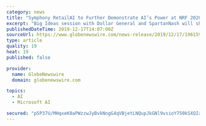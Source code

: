 ```yaml
---
category: news
title: "Symphony RetailAI to Further Demonstrate AI’s Power at NRF 2020"
excerpt: "Big Ideas session with Dollar General and SpartanNash will showcase AI-enabled demand forecasting; role-based solutions on the expo floor will demonstrate AI’s impact across the retail value chain"
publishedDateTime: 2019-12-17T14:07:00Z
sourceUrl: https://www.globenewswire.com/news-release/2019/12/17/1961598/0/en/Symphony-RetailAI-to-Further-Demonstrate-AI-s-Power-at-NRF-2020.html
type: article
quality: 19
heat: 19
published: false

provider:
  name: GlobeNewswire
  domain: globenewswire.com

topics:
  - AI
  - Microsoft AI

secured: "p5P37U/MHqxeK0aPWzzwJyBvkNngG4qVBjetLNQupJkGNl9vsioY750kSXQIa9qI7O8zciBG8zyDmDS1VBe6Y0SwJxYl/9PrJgduQGjVAPscVRTgB/McKDPOAb9Xnt4/I4nnAsyfM4V8UZYW2x3lprd6xDqi+a/1VX1xNp9KQQRPntiBHdG+ZxDtj98bmilr4TY/1RyvH0yFI956gotIcnfp03xXMCZKDGqsJA5jt1tMoZY2OmL5Lm8buY25uniJ+9vvsONqV68aeyNerTOLvg==;WmYhTUbFoclvM9BwUgJJkg=="
---
```


